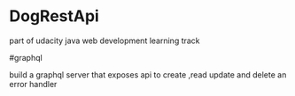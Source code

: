 # DogRestApi
part of  udacity java web development  learning track

#graphql 

build a graphql server that exposes  api to create ,read update and delete 
an error handler
